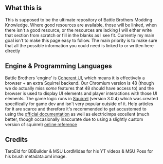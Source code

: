 ## What this is
This is supposed to be the ultimate repository of Battle Brothers Modding Knowledge. Where good resources are available, those will be linked, when there isn't a good resource, or the resources are lacking I will either write that section from scratch or fill in the blanks as I see fit.
Currently my main goal isn't to make this page easy to follow. The main priority is to make sure that all the possible information you could need is linked to or written here directly

## Engine & Programming Languages
Battle Brothers 'engine' is [Coherent UI](https://coherent-labs.com/Documentation/cpp/db/dbc/_java_script.html), which means it is effectively a browser + an extra Squirrel backend. Our Chromium version is 48 (though we do actually miss *some* features that 48 should have access to) and the browser is used to display UI elements and player interactions with those UI elements. The game logic runs in [Squirrel](http://squirrel-lang.org/) (version 3.0.4) which was created specifically for game dev and isn't very popular outside of it. Help articles for it are scarce and therefore it's recommended to get accustomed to using the [official documentation](http://www.squirrel-lang.org/doc/squirrel3.pdf) as well as electricimps excellent (much better, though occasionally inaccurate due to using a slightly custom version of squirrel) [online reference](https://developer.electricimp.com/squirrel)

## Credits
TaroEld for BBBuilder & MSU
LordMidas for his YT videos & MSU
Poss for his brush metadata.xml image.

